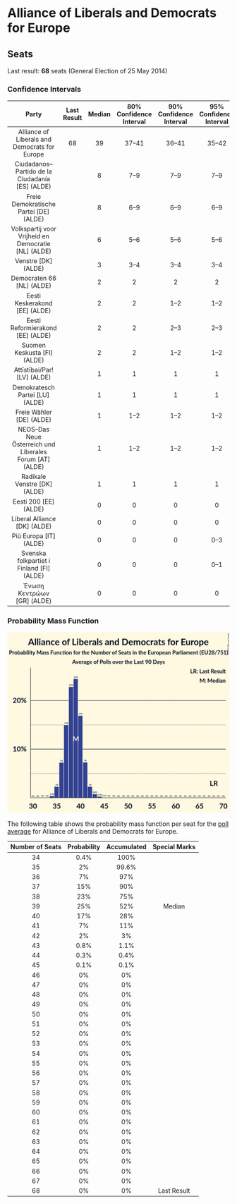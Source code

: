# Alliance of Liberals and Democrats for Europe

## Seats

Last result: **68** seats (General Election of 25 May 2014)

### Confidence Intervals

| Party | Last Result | Median | 80% Confidence Interval | 90% Confidence Interval | 95% Confidence Interval | 99% Confidence Interval |
|:-----:|:-----------:|:------:|:-----------------------:|:-----------------------:|:-----------------------:|:-----------------------:|
| Alliance of Liberals and Democrats for Europe | 68 | 39 | 37–41 | 36–41 | 35–42 | 35–43 |
| Ciudadanos–Partido de la Ciudadanía [ES] (ALDE) | | 8 | 7–9 | 7–9 | 7–9 | 7–10 |
| Freie Demokratische Partei [DE] (ALDE) | | 8 | 6–9 | 6–9 | 6–9 | 6–10 |
| Volkspartij voor Vrijheid en Democratie [NL] (ALDE) | | 6 | 5–6 | 5–6 | 5–6 | 5–6 |
| Venstre [DK] (ALDE) | | 3 | 3–4 | 3–4 | 3–4 | 3–4 |
| Democraten 66 [NL] (ALDE) | | 2 | 2 | 2 | 2 | 1–2 |
| Eesti Keskerakond [EE] (ALDE) | | 2 | 2 | 1–2 | 1–2 | 1–2 |
| Eesti Reformierakond [EE] (ALDE) | | 2 | 2 | 2–3 | 2–3 | 2–3 |
| Suomen Keskusta [FI] (ALDE) | | 2 | 2 | 1–2 | 1–2 | 1–2 |
| Attīstībai/Par! [LV] (ALDE) | | 1 | 1 | 1 | 1 | 1 |
| Demokratesch Partei [LU] (ALDE) | | 1 | 1 | 1 | 1 | 1 |
| Freie Wähler [DE] (ALDE) | | 1 | 1–2 | 1–2 | 1–2 | 1–2 |
| NEOS–Das Neue Österreich und Liberales Forum [AT] (ALDE) | | 1 | 1–2 | 1–2 | 1–2 | 1–2 |
| Radikale Venstre [DK] (ALDE) | | 1 | 1 | 1 | 1 | 0–2 |
| Eesti 200 [EE] (ALDE) | | 0 | 0 | 0 | 0 | 0 |
| Liberal Alliance [DK] (ALDE) | | 0 | 0 | 0 | 0 | 0 |
| Più Europa [IT] (ALDE) | | 0 | 0 | 0 | 0–3 | 0–3 |
| Svenska folkpartiet i Finland [FI] (ALDE) | | 0 | 0 | 0 | 0–1 | 0–1 |
| Ένωση Κεντρώων [GR] (ALDE) | | 0 | 0 | 0 | 0 | 0 |

### Probability Mass Function

![Graph with seats probability mass function not yet produced](average-2019-06-30-seats-pmf-allianceofliberalsanddemocratsforeurope.png "Seats Probability Mass Function")

The following table shows the probability mass function per seat for the [poll average](average-2019-06-30.html) for Alliance of Liberals and Democrats for Europe.

| Number of Seats | Probability | Accumulated | Special Marks |
|:---------------:|:-----------:|:-----------:|:-------------:|
| 34 | 0.4% | 100% |  |
| 35 | 2% | 99.6% |  |
| 36 | 7% | 97% |  |
| 37 | 15% | 90% |  |
| 38 | 23% | 75% |  |
| 39 | 25% | 52% | Median |
| 40 | 17% | 28% |  |
| 41 | 7% | 11% |  |
| 42 | 2% | 3% |  |
| 43 | 0.8% | 1.1% |  |
| 44 | 0.3% | 0.4% |  |
| 45 | 0.1% | 0.1% |  |
| 46 | 0% | 0% |  |
| 47 | 0% | 0% |  |
| 48 | 0% | 0% |  |
| 49 | 0% | 0% |  |
| 50 | 0% | 0% |  |
| 51 | 0% | 0% |  |
| 52 | 0% | 0% |  |
| 53 | 0% | 0% |  |
| 54 | 0% | 0% |  |
| 55 | 0% | 0% |  |
| 56 | 0% | 0% |  |
| 57 | 0% | 0% |  |
| 58 | 0% | 0% |  |
| 59 | 0% | 0% |  |
| 60 | 0% | 0% |  |
| 61 | 0% | 0% |  |
| 62 | 0% | 0% |  |
| 63 | 0% | 0% |  |
| 64 | 0% | 0% |  |
| 65 | 0% | 0% |  |
| 66 | 0% | 0% |  |
| 67 | 0% | 0% |  |
| 68 | 0% | 0% | Last Result |


